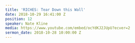 ```yaml
---
title: 'RICHES: Tear Down this Wall'
date: 2018-10-29 16:41:00 Z
position: 12
speaker: Nate Kline
media: https://www.youtube.com/embed/ocYdKJ2JUpU?ecver=2
sermon_date: 2018-10-28 10:00:00 Z
---
```


